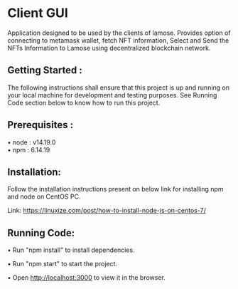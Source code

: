# Client GUI 
Application designed to be used by the clients of lamose. Provides option of connecting to metamask wallet, fetch NFT information, Select and Send the NFTs Information to Lamose using decentralized blockchain network.

## Getting Started :
 
The following instructions shall ensure that this project is up and running on your local machine for development and testing purposes. 
See Running Code section below to know how to run this project.


## Prerequisites :
•	node : v14.19.0  
•	npm  : 6.14.19


## Installation:
Follow the installation instructions present on below link for installing npm and node on CentOS PC.

Link: https://linuxize.com/post/how-to-install-node-js-on-centos-7/

## Running Code: 
•	Run "npm install" to install dependencies.

•	Run "npm start" to start the project.

•	Open [http://localhost:3000](http://localhost:3000) to view it in the browser.
